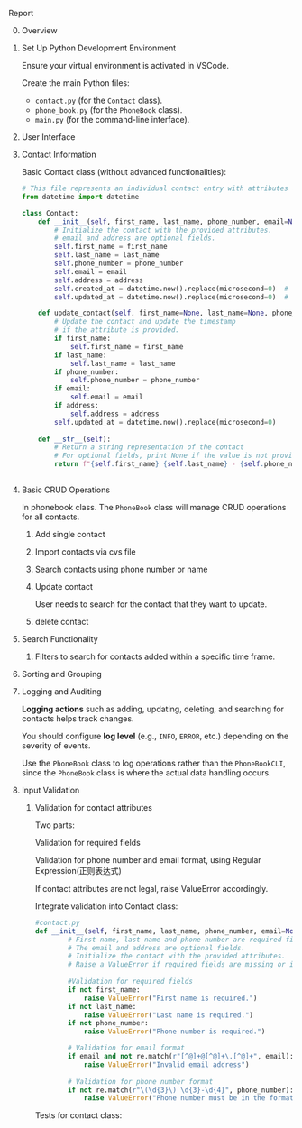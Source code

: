 Report

0. Overview

1. Set Up Python Development Environment

   Ensure your virtual environment is activated in VSCode.

   Create the main Python files:

   - `contact.py` (for the `Contact` class).
   - `phone_book.py` (for the `PhoneBook` class).
   - `main.py` (for the command-line interface).

2. User Interface

3. Contact Information

   Basic Contact class (without advanced functionalities):

   ```python
   # This file represents an individual contact entry with attributes and timestamps.
   from datetime import datetime
   
   class Contact:
       def __init__(self, first_name, last_name, phone_number, email=None, address=None):
           # Initialize the contact with the provided attributes.
           # email and address are optional fields.
           self.first_name = first_name
           self.last_name = last_name
           self.phone_number = phone_number
           self.email = email
           self.address = address
           self.created_at = datetime.now().replace(microsecond=0)  # Timestamp for when contact was created
           self.updated_at = datetime.now().replace(microsecond=0)  # Timestamp for when contact was last updated
   
       def update_contact(self, first_name=None, last_name=None, phone_number=None, email=None, address=None):
           # Update the contact and update the timestamp
           # if the attribute is provided.
           if first_name:
               self.first_name = first_name
           if last_name:
               self.last_name = last_name
           if phone_number:
               self.phone_number = phone_number
           if email:
               self.email = email
           if address:
               self.address = address
           self.updated_at = datetime.now().replace(microsecond=0)
       
       def __str__(self):
           # Return a string representation of the contact
           # For optional fields, print None if the value is not provided.
           return f"{self.first_name} {self.last_name} - {self.phone_number} - {self.email or None} - {self.address or None} (Created: {self.created_at}, Updated: {self.updated_at})"
       
   ```

   

4. Basic CRUD Operations

   In phonebook class. The `PhoneBook` class will manage CRUD operations for all contacts.

   1. Add single contact

   2. Import contacts via cvs file

   3. Search contacts using phone number or name

   4. Update contact

      User needs to search for the contact that they want to update.

      

   5. delete contact

   

5. Search Functionality

   1. Filters to search for contacts added within a specific time frame.

6. Sorting and Grouping

7. Logging and Auditing

   **Logging actions** such as adding, updating, deleting, and searching for contacts helps track changes.

   You should configure **log level** (e.g., `INFO`, `ERROR`, etc.) depending on the severity of events.

   Use the `PhoneBook` class to log operations rather than the `PhoneBookCLI`, since the `PhoneBook` class is where the actual data handling occurs.

8. Input Validation

   1. Validation for contact attributes

      Two parts: 

      Validation for required fields

      Validation for phone number and email format, using Regular Expression(正则表达式)

      If contact attributes are not legal, raise ValueError accordingly.

      Integrate validation into Contact class:

      ```python
      #contact.py
      def __init__(self, first_name, last_name, phone_number, email=None, address=None): 
              # First name, last name and phone number are required fields.
              # The email and address are optional fields.
              # Initialize the contact with the provided attributes.
              # Raise a ValueError if required fields are missing or if the phone number or email is in an invalid format.
              
              #Validation for required fields
              if not first_name:
                  raise ValueError("First name is required.")
              if not last_name:
                  raise ValueError("Last name is required.")
              if not phone_number:
                  raise ValueError("Phone number is required.")
      
              # Validation for email format
              if email and not re.match(r"[^@]+@[^@]+\.[^@]+", email):
                  raise ValueError("Invalid email address")
              
              # Validation for phone number format
              if not re.match(r"\(\d{3}\) \d{3}-\d{4}", phone_number):
                  raise ValueError("Phone number must be in the format (###) ###-####")
      ```

      Tests for contact class:



​			